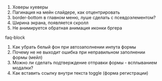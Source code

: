 1. Ховеры хуеверы
2. Пагинация на мейн слайдере, как отцентрировать
3. border-bottom в главном меню, луше сделать с псевдоэлементом?
4. Ширина экрана, появляется скролл
5. Не анимируется обратная анимация иконки бргера


faq-block
1. Как убрать белый фон при автозаполнении инпута формы
2. Почему не не выходит ошибка при неправильном заполнении формы (мейл)
3. Можно ли сделать подтверждение отправки формы - всплыванием модалки?
4. Как вставить ссылку внутри текста toggle (форма регистрации)

